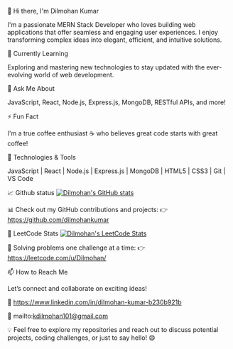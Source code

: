 👋 Hi there, I'm Dilmohan Kumar

I'm a passionate MERN Stack Developer who loves building web applications that offer seamless and engaging user experiences. I enjoy transforming complex ideas into elegant, efficient, and intuitive solutions.

🌱 Currently Learning

Exploring and mastering new technologies to stay updated with the ever-evolving world of web development.

💬 Ask Me About

JavaScript, React, Node.js, Express.js, MongoDB, RESTful APIs, and more!

⚡ Fun Fact

I'm a true coffee enthusiast ☕ who believes great code starts with great coffee!

🔧 Technologies & Tools

JavaScript | React | Node.js | Express.js | MongoDB | HTML5 | CSS3 | Git | VS Code

📈 Github status
[![Dilmohan's GitHub stats](https://github-readme-stats.vercel.app/api?username=dilmohankumar&show_icons=true&theme=radical)](https://github.com/dilmohankumar/github-readme-stats)



📊 Check out my GitHub contributions and projects:
👉 https://github.com/dilmohankumar

🧩 LeetCode Stats
[![Dilmohan's LeetCode Stats](https://leetcard.jacoblin.cool/dilmohankumar?theme=dark&font=Karma&ext=heatmap)](https://leetcode.com/dilmohankumar/)


🚀 Solving problems one challenge at a time:
👉 https://leetcode.com/u/Dilmohan/

📫 How to Reach Me

Let’s connect and collaborate on exciting ideas!

🔗 https://www.linkedin.com/in/dilmohan-kumar-b230b921b

📧 mailto:kdilmohan101@gmail.com

💡 Feel free to explore my repositories and reach out to discuss potential projects, coding challenges, or just to say hello! 😄
